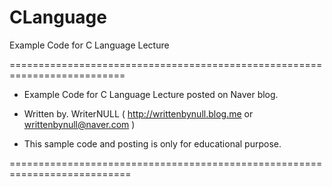 # CLanguage

Example Code for C Language Lecture

==========================================================================

 *  Example Code for C Language Lecture posted on Naver blog.

 *  Written by. WriterNULL ( http://writtenbynull.blog.me or writtenbynull@naver.com )

 *  This sample code and posting is only for educational purpose.

===========================================================================
